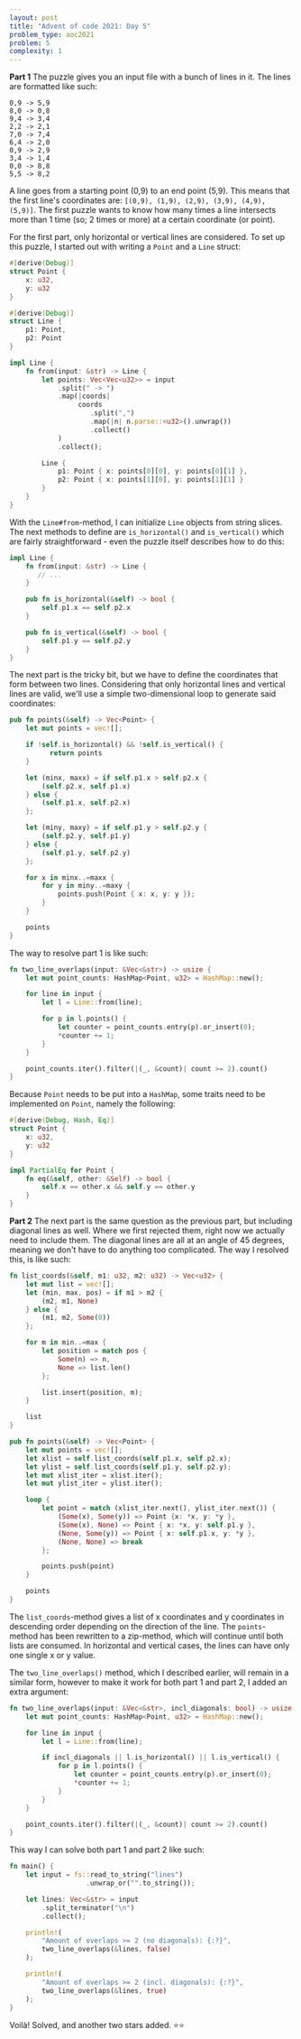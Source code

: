 ```yaml
---
layout: post
title: "Advent of code 2021: Day 5"
problem_type: aoc2021
problem: 5
complexity: 1
---
```


**Part 1**
The puzzle gives you an input file with a bunch of lines in it. The lines are formatted like such:

```
0,9 -> 5,9
8,0 -> 0,8
9,4 -> 3,4
2,2 -> 2,1
7,0 -> 7,4
6,4 -> 2,0
0,9 -> 2,9
3,4 -> 1,4
0,0 -> 8,8
5,5 -> 8,2
```

A line goes from a starting point (0,9) to an end point (5,9). This means that the first line's coordinates are: `[(0,9), (1,9), (2,9), (3,9), (4,9), (5,9)]`. The first puzzle wants to know how many times a line intersects more than 1 time (so; 2 times or more) at a certain coordinate (or point).

For the first part, only horizontal or vertical lines are considered. To set up this puzzle, I started out with writing a `Point` and a `Line` struct:

```rust
#[derive(Debug)]
struct Point {
    x: u32,
    y: u32
}

#[derive(Debug)]
struct Line {
    p1: Point,
    p2: Point
}

impl Line {
    fn from(input: &str) -> Line {
        let points: Vec<Vec<u32>> = input
            .split(" -> ")
            .map(|coords|
                 coords
                    .split(",")
                    .map(|n| n.parse::<u32>().unwrap())
                    .collect()
            )
            .collect();

        Line {
            p1: Point { x: points[0][0], y: points[0][1] },
            p2: Point { x: points[1][0], y: points[1][1] }
        }
    }
}
```

With the `Line#from`-method, I can initialize `Line` objects from string slices. The next methods to define are `is_horizontal()` and `is_vertical()` which are fairly straightforward - even the puzzle itself describes how to do this:

```rust
impl Line {
    fn from(input: &str) -> Line {
       // ...
    }

    pub fn is_horizontal(&self) -> bool {
        self.p1.x == self.p2.x
    }

    pub fn is_vertical(&self) -> bool {
        self.p1.y == self.p2.y
    }
}
```

The next part is the tricky bit, but we have to define the coordinates that form between two lines. Considering that only horizontal lines and vertical lines are valid, we'll use a simple two-dimensional loop to generate said coordinates:

```rust
pub fn points(&self) -> Vec<Point> {
    let mut points = vec![];

    if !self.is_horizontal() && !self.is_vertical() {
          return points
    }

    let (minx, maxx) = if self.p1.x > self.p2.x {
        (self.p2.x, self.p1.x)
    } else {
        (self.p1.x, self.p2.x)
    };

    let (miny, maxy) = if self.p1.y > self.p2.y {
        (self.p2.y, self.p1.y)
    } else {
        (self.p1.y, self.p2.y)
    };

    for x in minx..=maxx {
        for y in miny..=maxy {
            points.push(Point { x: x, y: y });
        }
    }

    points
}
```

The way to resolve part 1 is like such:

```rust
fn two_line_overlaps(input: &Vec<&str>) -> usize {
    let mut point_counts: HashMap<Point, u32> = HashMap::new();

    for line in input {
        let l = Line::from(line);

        for p in l.points() {
            let counter = point_counts.entry(p).or_insert(0);
            *counter += 1;
        }
    }

    point_counts.iter().filter(|(_, &count)| count >= 2).count()
}
```

Because `Point` needs to be put into a `HashMap`, some traits need to be implemented on `Point`, namely the following:

```rust
#[derive(Debug, Hash, Eq)]
struct Point {
    x: u32,
    y: u32
}

impl PartialEq for Point {
    fn eq(&self, other: &Self) -> bool {
        self.x == other.x && self.y == other.y
    }
}
```

**Part 2**
The next part is the same question as the previous part, but including diagonal lines as well. Where we first rejected them, right now we actually need to include them. The diagonal lines are all at an angle of 45 degrees, meaning we don't have to do anything too complicated. The way I resolved this, is like such:

```rust
fn list_coords(&self, m1: u32, m2: u32) -> Vec<u32> {
    let mut list = vec![];
    let (min, max, pos) = if m1 > m2 {
        (m2, m1, None)
    } else {
        (m1, m2, Some(0))
    };

    for m in min..=max {
        let position = match pos {
            Some(n) => n,
            None => list.len()
        };

        list.insert(position, m);
    }

    list
}

pub fn points(&self) -> Vec<Point> {
    let mut points = vec![];
    let xlist = self.list_coords(self.p1.x, self.p2.x);
    let ylist = self.list_coords(self.p1.y, self.p2.y);
    let mut xlist_iter = xlist.iter();
    let mut ylist_iter = ylist.iter();

    loop {
        let point = match (xlist_iter.next(), ylist_iter.next()) {
            (Some(x), Some(y)) => Point {x: *x, y: *y },
            (Some(x), None) => Point { x: *x, y: self.p1.y },
            (None, Some(y)) => Point { x: self.p1.x, y: *y },
            (None, None) => break
        };

        points.push(point)
    }

    points
}
```

The `list_coords`-method gives a list of x coordinates and y coordinates in descending order depending on the direction of the line. The `points`-method has been rewritten to a zip-method, which will continue until both lists are consumed. In horizontal and vertical cases, the lines can have only one single x or y value.

The `two_line_overlaps()` method, which I described earlier, will remain in a similar form, however to make it work for both part 1 and part 2, I added an extra argument:

```rust
fn two_line_overlaps(input: &Vec<&str>, incl_diagonals: bool) -> usize {
    let mut point_counts: HashMap<Point, u32> = HashMap::new();

    for line in input {
        let l = Line::from(line);

        if incl_diagonals || l.is_horizontal() || l.is_vertical() {
            for p in l.points() {
                let counter = point_counts.entry(p).or_insert(0);
                *counter += 1;
            }
        }
    }

    point_counts.iter().filter(|(_, &count)| count >= 2).count()
}
```

This way I can solve both part 1 and part 2 like such:

```rust
fn main() {
    let input = fs::read_to_string("lines")
                   .unwrap_or("".to_string());

    let lines: Vec<&str> = input
        .split_terminator("\n")
        .collect();

    println!(
        "Amount of overlaps >= 2 (no diagonals): {:?}",
        two_line_overlaps(&lines, false)
    );

    println!(
        "Amount of overlaps >= 2 (incl. diagonals): {:?}",
        two_line_overlaps(&lines, true)
    );
}
```

Voilà! Solved, and another two stars added. ⭐️⭐️
